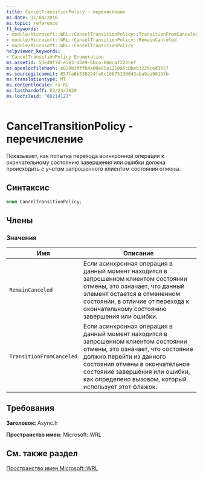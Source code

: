 ```yaml
---
title: CancelTransitionPolicy - перечисление
ms.date: 11/04/2016
ms.topic: reference
f1_keywords:
- module/Microsoft::WRL::CancelTransitionPolicy::TransitionFromCanceled
- module/Microsoft::WRL::CancelTransitionPolicy::RemainCanceled
- module/Microsoft::WRL::CancelTransitionPolicy
helpviewer_keywords:
- CancelTransitionPolicy Enumeration
ms.assetid: 5de49f7d-e5e3-43e9-bbca-666caf226cef
ms.openlocfilehash: e820b3fffb4a00e95a1210a5c0beb3229c6d1657
ms.sourcegitcommit: 857fa6b530224fa6c18675138043aba9aa0619fb
ms.translationtype: MT
ms.contentlocale: ru-RU
ms.lasthandoff: 03/24/2020
ms.locfileid: "80214127"
---
```

# <a name="canceltransitionpolicy-enumeration"></a>CancelTransitionPolicy - перечисление

Показывает, как попытка перехода асинхронной операции к окончательному состоянию завершения или ошибки должна происходить с учетом запрошенного клиентом состояния отмены.

## <a name="syntax"></a>Синтаксис

```cpp
enum CancelTransitionPolicy;
```

## <a name="members"></a>Члены

### <a name="values"></a>Значения

|Имя|Описание|
|----------|-----------------|
|`RemainCanceled`|Если асинхронная операция в данный момент находится в запрошенном клиентом состоянии отмены, это означает, что данный элемент остается в отмененном состоянии, в отличие от перехода к окончательному состоянию завершения или ошибки.|
|`TransitionFromCanceled`|Если асинхронная операция в данный момент находится в запрошенном клиентом состоянии отмены, это означает, что состояние должно перейти из данного состояния отмены в окончательное состояние завершения или ошибки, как определено вызовом, который использует этот флажок.|

## <a name="requirements"></a>Требования

**Заголовок:** Async.h

**Пространство имен:** Microsoft::WRL

## <a name="see-also"></a>См. также раздел

[Пространство имен Microsoft::WRL](microsoft-wrl-namespace.md)
